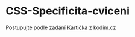 # CSS-Specificita-cviceni
Postupujte podle zadání [Kartička](https://kodim.cz/kurzy/daweb/html-a-css/selektory-a-specificita/cv-specificita) z kodim.cz
